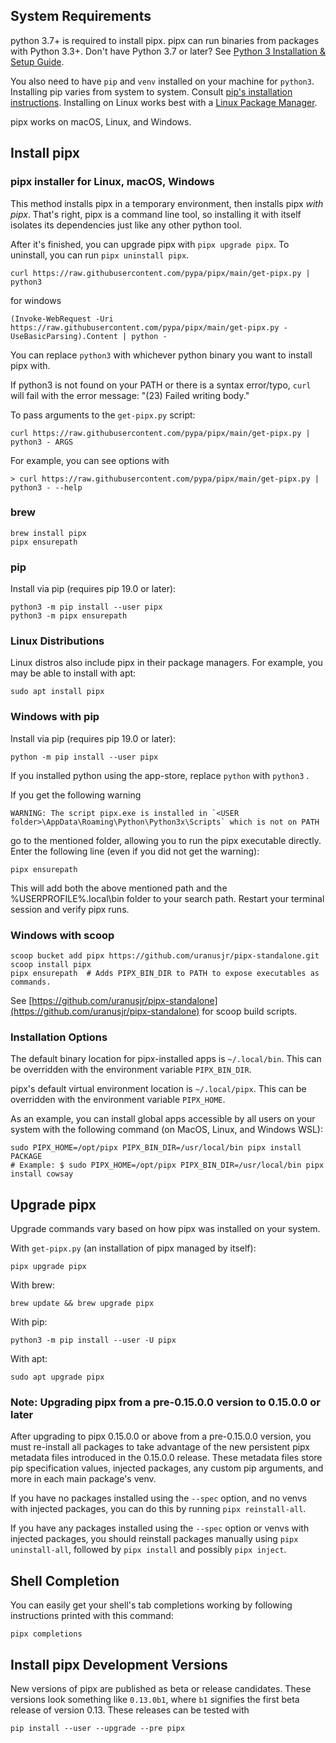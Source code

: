 ## System Requirements

python 3.7+ is required to install pipx. pipx can run binaries from packages with Python 3.3+. Don't have Python 3.7 or later? See [Python 3 Installation & Setup Guide](https://realpython.com/installing-python/).

You also need to have `pip` and `venv` installed on your machine for `python3`. Installing pip varies from system to system. Consult [pip's installation instructions](https://pip.pypa.io/en/stable/installing/). Installing on Linux works best with a [Linux Package Manager](https://packaging.python.org/guides/installing-using-linux-tools/#installing-pip-setuptools-wheel-with-linux-package-managers).

pipx works on macOS, Linux, and Windows.

## Install pipx

### pipx installer for Linux, macOS, Windows

This method installs pipx in a temporary environment, then installs pipx _with pipx_. That's right, pipx is a command line tool, so installing it with itself isolates its dependencies just like any other python tool.

After it's finished, you can upgrade pipx with `pipx upgrade pipx`. To uninstall, you can run `pipx uninstall pipx`.

```
curl https://raw.githubusercontent.com/pypa/pipx/main/get-pipx.py | python3
```

for windows

```
(Invoke-WebRequest -Uri https://raw.githubusercontent.com/pypa/pipx/main/get-pipx.py -UseBasicParsing).Content | python -
```

You can replace `python3` with whichever python binary you want to install pipx with.

If python3 is not found on your PATH or there is a syntax error/typo, `curl` will fail with the error message: "(23) Failed writing body."

To pass arguments to the `get-pipx.py` script:

```
curl https://raw.githubusercontent.com/pypa/pipx/main/get-pipx.py | python3 - ARGS
```

For example, you can see options with

```
> curl https://raw.githubusercontent.com/pypa/pipx/main/get-pipx.py | python3 - --help
```

### brew

```
brew install pipx
pipx ensurepath
```

### pip

Install via pip (requires pip 19.0 or later):

```
python3 -m pip install --user pipx
python3 -m pipx ensurepath
```

### Linux Distributions

Linux distros also include pipx in their package managers. For example, you may be able to install with apt:

```
sudo apt install pipx
```

### Windows with pip

Install via pip (requires pip 19.0 or later):

```
python -m pip install --user pipx
```

If you installed python using the app-store, replace `python` with `python3` .

If you get the following warning

```
WARNING: The script pipx.exe is installed in `<USER folder>\AppData\Roaming\Python\Python3x\Scripts` which is not on PATH
```

go to the mentioned folder, allowing you to run the pipx executable directly. Enter the following line (even if you did not get the warning):

```
pipx ensurepath
```

This will add both the above mentioned path and the %USERPROFILE%.local\bin folder to your search path. Restart your terminal session and verify pipx runs.

### Windows with scoop

```
scoop bucket add pipx https://github.com/uranusjr/pipx-standalone.git
scoop install pipx
pipx ensurepath  # Adds PIPX_BIN_DIR to PATH to expose executables as commands.
```

See [https://github.com/uranusjr/pipx-standalone](https://github.com/uranusjr/pipx-standalone) for scoop build scripts.

### Installation Options

The default binary location for pipx-installed apps is `~/.local/bin`. This can be overridden with the environment variable `PIPX_BIN_DIR`.

pipx's default virtual environment location is `~/.local/pipx`. This can be overridden with the environment variable `PIPX_HOME`.

As an example, you can install global apps accessible by all users on your system with the following command (on MacOS, Linux, and Windows WSL):

```
sudo PIPX_HOME=/opt/pipx PIPX_BIN_DIR=/usr/local/bin pipx install PACKAGE
# Example: $ sudo PIPX_HOME=/opt/pipx PIPX_BIN_DIR=/usr/local/bin pipx install cowsay
```

## Upgrade pipx

Upgrade commands vary based on how pipx was installed on your system.

With `get-pipx.py` (an installation of pipx managed by itself):

```
pipx upgrade pipx
```

With brew:

```
brew update && brew upgrade pipx
```

With pip:

```
python3 -m pip install --user -U pipx
```

With apt:

```
sudo apt upgrade pipx
```

### Note: Upgrading pipx from a pre-0.15.0.0 version to 0.15.0.0 or later

After upgrading to pipx 0.15.0.0 or above from a pre-0.15.0.0 version, you must re-install all packages to take advantage of the new persistent pipx metadata files introduced in the 0.15.0.0 release. These metadata files store pip specification values, injected packages, any custom pip arguments, and more in each main package's venv.

If you have no packages installed using the `--spec` option, and no venvs with injected packages, you can do this by running `pipx reinstall-all`.

If you have any packages installed using the `--spec` option or venvs with injected packages, you should reinstall packages manually using `pipx uninstall-all`, followed by `pipx install` and possibly `pipx inject`.

## Shell Completion

You can easily get your shell's tab completions working by following instructions printed with this command:

```
pipx completions
```

## Install pipx Development Versions

New versions of pipx are published as beta or release candidates. These versions look something like `0.13.0b1`, where `b1` signifies the first beta release of version 0.13. These releases can be tested with

```
pip install --user --upgrade --pre pipx
```
